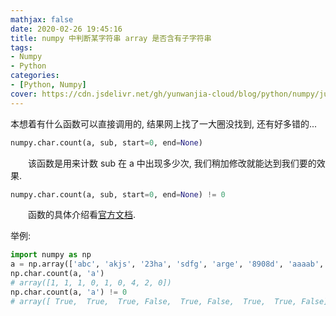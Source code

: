 ```yaml
---
mathjax: false
date: 2020-02-26 19:45:16
title: numpy 中判断某字符串 array 是否含有子字符串
tags: 
- Numpy
- Python
categories:
- [Python, Numpy]
cover: https://cdn.jsdelivr.net/gh/yunwanjia-cloud/blog/python/numpy/judge_child_in_array/judge_child_in_array.jpg
---
```

本想着有什么函数可以直接调用的, 结果网上找了一大圈没找到, 还有好多错的...
<!-- more -->
```python
numpy.char.count(a, sub, start=0, end=None)
```
　　该函数是用来计数 sub 在 a 中出现多少次, 我们稍加修改就能达到我们要的效果.
```python
numpy.char.count(a, sub, start=0, end=None) != 0
```
　　函数的具体介绍看[官方文档](https://numpy.org/devdocs/reference/generated/numpy.char.count.html#numpy.char.count).

举例:
```python
import numpy as np
a = np.array(['abc', 'akjs', '23ha', 'sdfg', 'arge', '8908d', 'aaaab', 'hhdaa', 'wer'], dtype='str')
np.char.count(a, 'a')
# array([1, 1, 1, 0, 1, 0, 4, 2, 0])
np.char.count(a, 'a') != 0
# array([ True,  True,  True, False,  True, False,  True,  True, False])
```